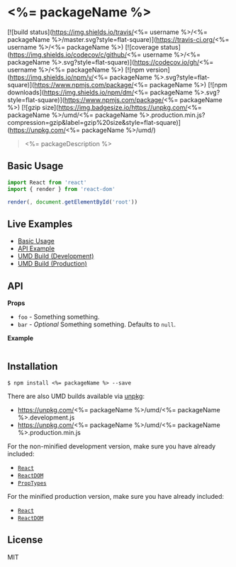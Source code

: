 # <%= packageName %>

[![build status](https://img.shields.io/travis/<%= username %>/<%= packageName %>/master.svg?style=flat-square)](https://travis-ci.org/<%= username %>/<%= packageName %>)
[![coverage status](https://img.shields.io/codecov/c/github/<%= username %>/<%= packageName %>.svg?style=flat-square)](https://codecov.io/gh/<%= username %>/<%= packageName %>)
[![npm version](https://img.shields.io/npm/v/<%= packageName %>.svg?style=flat-square)](https://www.npmjs.com/package/<%= packageName %>)
[![npm downloads](https://img.shields.io/npm/dm/<%= packageName %>.svg?style=flat-square)](https://www.npmjs.com/package/<%= packageName %>)
[![gzip size](https://img.badgesize.io/https://unpkg.com/<%= packageName %>/umd/<%= packageName %>.production.min.js?compression=gzip&label=gzip%20size&style=flat-square)](https://unpkg.com/<%= packageName %>/umd/)

> <%= packageDescription %>

## Basic Usage

```jsx
import React from 'react'
import { render } from 'react-dom'

render(, document.getElementById('root'))
```

## Live Examples

- [Basic Usage](https://codesandbox.io/)
- [API Example](https://codesandbox.io/)
- [UMD Build (Development)](https://codesandbox.io/)
- [UMD Build (Production)](https://codesandbox.io/)

## API

**Props**

- `foo` - Something something.
- `bar` - _Optional_ Something something. Defaults to `null`.

**Example**

```jsx
```

## Installation

```
$ npm install <%= packageName %> --save
```

There are also UMD builds available via [unpkg](https://unpkg.com/):

- https://unpkg.com/<%= packageName %>/umd/<%= packageName %>.development.js
- https://unpkg.com/<%= packageName %>/umd/<%= packageName %>.production.min.js

For the non-minified development version, make sure you have already included:

- [`React`](https://unpkg.com/react/umd/react.development.js)
- [`ReactDOM`](https://unpkg.com/react-dom/umd/react-dom.development.js)
- [`PropTypes`](https://unpkg.com/prop-types/prop-types.js)

For the minified production version, make sure you have already included:

- [`React`](https://unpkg.com/react/umd/react.production.min.js)
- [`ReactDOM`](https://unpkg.com/react-dom/umd/react-dom.production.min.js)

## License

MIT
